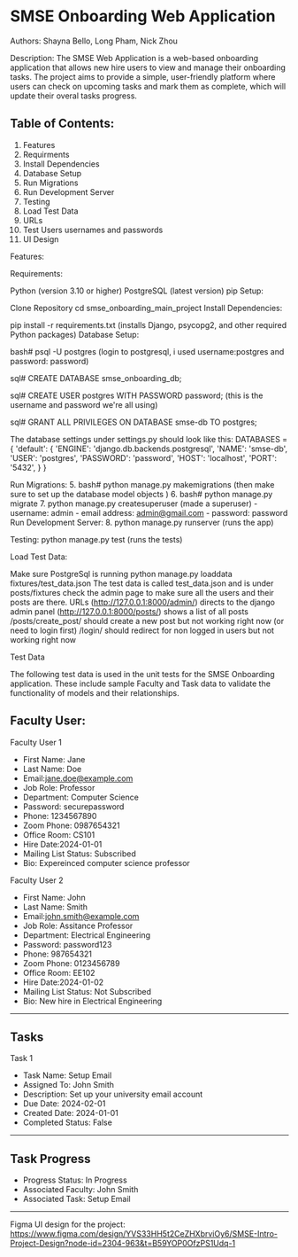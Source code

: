 # SMSE Onboarding Web Application

Authors: Shayna Bello, Long Pham, Nick Zhou

Description: The SMSE Web Application is a web-based onboarding application that allows new hire users to view and manage their onboarding tasks. The project aims to provide a simple, user-friendly platform where users can check on upcoming tasks and mark them as complete, which will update their overal tasks progress. 

Table of Contents:
-
1. Features
2. Requirments
3. Install Dependencies
4. Database Setup
5. Run Migrations
6. Run Development Server
7. Testing
8. Load Test Data
9. URLs
10. Test Users usernames and passwords
11. UI Design

Features:

Requirements:

Python (version 3.10 or higher)
PostgreSQL (latest version)
pip
Setup:

Clone Repository
cd smse_onboarding_main_project
Install Dependencies:

pip install -r requirements.txt (installs Django, psycopg2, and other required Python packages)
Database Setup:

bash# psql -U postgres (login to postgresql, i used username:postgres and password: password)

sql# CREATE DATABASE smse_onboarding_db;

sql# CREATE USER postgres WITH PASSWORD password; (this is the username and password we're all using)

sql# GRANT ALL PRIVILEGES ON DATABASE smse-db TO postgres;

The database settings under settings.py should look like this: DATABASES = { 'default': { 'ENGINE': 'django.db.backends.postgresql', 'NAME': 'smse-db', 'USER': 'postgres', 'PASSWORD': 'password', 'HOST': 'localhost', 'PORT': '5432', } }

Run Migrations: 5. bash# python manage.py makemigrations (then make sure to set up the database model objects ) 6. bash# python manage.py migrate 7. python manage.py createsuperuser (made a superuser) - username: admin - email address: admin@gmail.com - password: password Run Development Server: 8. python manage.py runserver (runs the app)

Testing: python manage.py test (runs the tests)

Load Test Data:

Make sure PostgreSql is running
python manage.py loaddata fixtures/test_data.json
The test data is called test_data.json and is under posts/fixtures
check the admin page to make sure all the users and their posts are there.
URLs (http://127.0.0.1:8000/admin/) directs to the django admin panel (http://127.0.0.1:8000/posts/) shows a list of all posts /posts/create_post/ should create a new post but not working right now (or need to login first) /login/ should redirect for non logged in users but not working right now

Test Data

The following test data is used in the unit tests for the SMSE Onboarding application. These include sample Faculty and Task data to validate the functionality of models and their relationships.

Faculty User:
- 
Faculty User 1
- First Name: Jane
- Last Name: Doe
- Email:jane.doe@example.com
- Job Role: Professor
- Department: Computer Science
- Password: securepassword
- Phone: 1234567890
- Zoom Phone: 0987654321
- Office Room: CS101
- Hire Date:2024-01-01
- Mailing List Status: Subscribed
- Bio: Expereinced computer science professor

Faculty User 2
- First Name: John
- Last Name: Smith
- Email:john.smith@example.com
- Job Role: Assitance Professor
- Department: Electrical Engineering
- Password: password123
- Phone: 987654321
- Zoom Phone: 0123456789
- Office Room: EE102
- Hire Date:2024-01-02
- Mailing List Status: Not Subscribed
- Bio: New hire in Electrical Engineering
---
Tasks
-
Task 1
- Task Name: Setup Email
- Assigned To: John Smith
- Description: Set up your university email account
- Due Date: 2024-02-01
- Created Date: 2024-01-01
- Completed Status: False
---
Task Progress
-
- Progress Status: In Progress
- Associated Faculty: John Smith
- Associated Task: Setup Email
---

Figma UI design for the project: https://www.figma.com/design/YVS33HH5t2CeZHXbrviOy6/SMSE-Intro-Project-Design?node-id=2304-963&t=B59YOP0OfzPS1Udq-1

